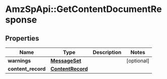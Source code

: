 # AmzSpApi::GetContentDocumentResponse

## Properties
Name | Type | Description | Notes
------------ | ------------- | ------------- | -------------
**warnings** | [**MessageSet**](MessageSet.md) |  | [optional] 
**content_record** | [**ContentRecord**](ContentRecord.md) |  | 

